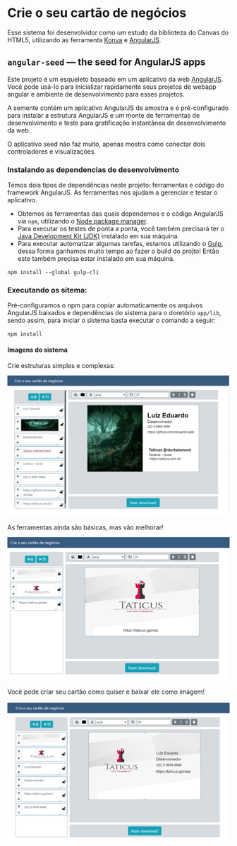 # Crie o seu cartão de negócios

Esse sistema foi desenvolvidor como um estudo da biblioteza do Canvas do HTML5, utilizando as ferramenta [Konva][konva-org] e [AngularJS][angularjs].


## `angular-seed` — the seed for AngularJS apps

Este projeto é um esqueleto baseado em um aplicativo da web [AngularJS][angularjs]. Você pode usá-lo para inicializar rapidamente seus projetos de webapp angular e ambiente de desenvolvimento para esses projetos.

A semente contém um aplicativo AngularJS de amostra e é pré-configurado para instalar a estrutura AngularJS e um monte de ferramentas de desenvolvimento e teste para gratificação instantânea de desenvolvimento da web.

O aplicativo seed não faz muito, apenas mostra como conectar dois controladores e visualizações.


### Instalando as dependencias de desenvolvimento

Temos dois tipos de dependências neste projeto: ferramentas e código do framework AngularJS. As ferramentas nos ajudam a gerenciar e testar o aplicativo.

* Obtemos as ferramentas das quais dependemos e o código AngularJS via `npm`, utilizando o [Node package manager][npm].
* Para executar os testes de ponta a ponta, você também precisará ter o [Java Development Kit (JDK)][jdk] instalado em sua máquina.
* Para executar automatizar algumas tarefas, estamos utilizando o [Gulp][GulpJs], dessa forma ganhamos muito tempo ao fazer o build do projto! Então este também precisa estar instalado em sua máquina.

```
npm install --global gulp-cli
```

### Executando os sitema:

Pré-configuramos o npm para copiar automaticamente os arquivos AngularJS baixados e dependências do sistema para o doretório `app/lib`, sendo assim, para iniciar o sistema basta executar o comando a seguir:

```
npm install
```

#### Imagens do sistema

Crie estruturas simples e complexas:

![alt text](app/assets/images/exemples/card-1.png)


As ferramentas ainda são básicas, mas vão melhorar!

![alt text](app/assets/images/exemples/card-2.png)


Você pode criar seu cartão como quiser e baixar ele como imagem!

![alt text](app/assets/images/exemples/card-3.png)


[angularjs]: https://angularjs.org/
[konva-org]: https://konvajs.org/
[GulpJs]: https://gulpjs.com/
[git]: https://git-scm.com/
[http-server]: https://github.com/indexzero/http-server
[jasmine]: https://jasmine.github.io/
[jdk]: https://wikipedia.org/wiki/Java_Development_Kit
[jdk-download]: http://www.oracle.com/technetwork/java/javase/downloads
[karma]: https://karma-runner.github.io/
[local-app-url]: http://localhost:8000/index.html
[node]: https://nodejs.org/
[npm]: https://www.npmjs.org/
[protractor]: http://www.protractortest.org/
[selenium]: http://docs.seleniumhq.org/
[travis]: https://travis-ci.org/
[travis-docs]: https://docs.travis-ci.com/user/getting-started
